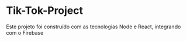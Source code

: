 # Tik-Tok-Project
Este projeto foi construído com as tecnologias Node e React, integrando com o Firebase
